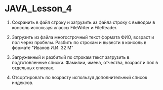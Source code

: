 # JAVA_Lesson_4
1. Сохранить в файл строку и загрузить из файла строку с выводом в консоль используя классы FileWriter и FileReader.

2. Загрузить из файла многострочный текст формата ФИО, возраст и пол через пробелы. Разбить по строкам и вывести в консоль в формате "Иванов И.И. 32 М"

3. Загруженный и разбитый по строкам текст загрузить в подготовленные списки. Фамилии, имена, отчества, возраст и пол в отдельных списках.

4. Отсортировать по возрасту используя дополнительный список индексов.

